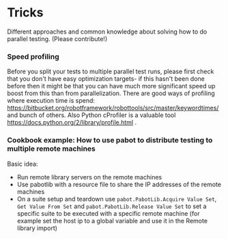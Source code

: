 # Tricks

Different approaches and common knowledge about solving how to do parallel testing. (Please contribute!)

### Speed profiling

Before you split your tests to multiple parallel test runs, please first check that you don't have easy optimization targets- if this hasn't been done before then it might be that you can have much more significant speed up boost from this than from parallelization. There are good ways of profiling where execution time is spend: https://bitbucket.org/robotframework/robottools/src/master/keywordtimes/ and bunch of others.
Also Python cProfiler is a valuable tool https://docs.python.org/2/library/profile.html .

### Cookbook example: How to use pabot to distribute testing to multiple remote machines

Basic idea: 

  - Run remote library servers on the remote machines
  - Use pabotlib with a resource file to share the IP addresses of the remote machines
  - On a suite setup and teardown use `pabot.PabotLib.Acquire Value Set`, `Get Value From Set` and `pabot.PabotLib.Release Value Set` to set a specific suite to be executed with a specific remote machine (for example set the host ip to a global variable and use it in the Remote library import)


